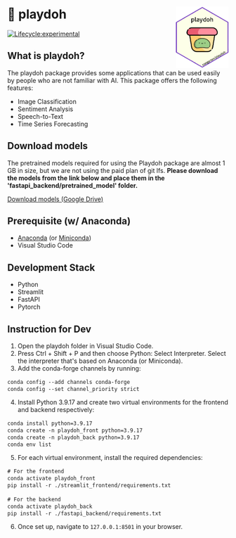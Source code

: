 # :yellow_heart: playdoh <img src="logo.png" width="120" align="right"/>

<!-- badges: start -->
[![Lifecycle:experimental](https://img.shields.io/badge/lifecycle-experimental-orange.svg)](https://lifecycle.r-lib.org/articles/stages.html#experimental)
<!-- badges: end -->
## What is playdoh?
The playdoh package provides some applications that can be used easily by people who are not familiar with AI. This package offers the following features:

- Image Classification
- Sentiment Analysis
- Speech-to-Text
- Time Series Forecasting

## Download models
The pretrained models required for using the Playdoh package are almost 1 GB in size, but we are not using the paid plan of git lfs. **Please download the models from the link below and place them in the 'fastapi_backend/pretrained_model' folder.**

[Download models (Google Drive)](https://drive.google.com/drive/folders/1up4XtIwaaLf_bUAQxGlbqGaNU6Lq-I0T?usp=drive_link)

## Prerequisite (w/ Anaconda)
- [Anaconda](https://www.anaconda.com/download) (or [Miniconda](https://docs.conda.io/en/latest/miniconda.html))
- Visual Studio Code

## Development Stack
- Python
- Streamlit
- FastAPI
- Pytorch

## Instruction for Dev
1. Open the playdoh folder in Visual Studio Code.
2. Press Ctrl + Shift + P and then choose Python: Select Interpreter. Select the interpreter that's based on Anaconda (or Miniconda).
3. Add the conda-forge channels by running:
```
conda config --add channels conda-forge
conda config --set channel_priority strict
```
4. Install Python 3.9.17 and create two virtual environments for the frontend and backend respectively:
```
conda install python=3.9.17
conda create -n playdoh_front python=3.9.17
conda create -n playdoh_back python=3.9.17
conda env list
```
5. For each virtual environment, install the required dependencies:
```
# For the frontend
conda activate playdoh_front
pip install -r ./streamlit_frontend/requirements.txt

# For the backend
conda activate playdoh_back
pip install -r ./fastapi_backend/requirements.txt
```
6. Once set up, navigate to `127.0.0.1:8501` in your browser.
